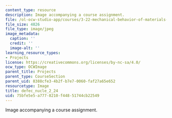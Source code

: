```yaml
---
content_type: resource
description: Image accompanying a course assignment.
file: /ol-ocw-studio-app/courses/3-22-mechanical-behavior-of-materials-spring-2008/75bfe5e5a7778210f44851744cb22549_defec_nucle_2_24.jpg
file_size: 4826
file_type: image/jpeg
image_metadata:
  caption: ''
  credit: ''
  image-alt: ''
learning_resource_types:
- Projects
license: https://creativecommons.org/licenses/by-nc-sa/4.0/
ocw_type: OCWImage
parent_title: Projects
parent_type: CourseSection
parent_uid: 8388cfe3-4b2f-b7e7-0060-faf27a65e652
resourcetype: Image
title: defec_nucle_2_24
uid: 75bfe5e5-a777-8210-f448-51744cb22549
---
```

Image accompanying a course assignment.